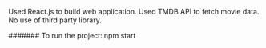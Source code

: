 Used React.js to build web application.
Used TMDB API to fetch movie data.
No use of third party library.

####### To run the project: npm start
